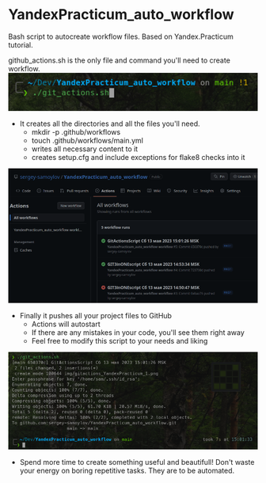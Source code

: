 # YandexPracticum_auto_workflow
Bash script to autocreate workflow files. Based on Yandex.Practicum tutorial.

github_actions.sh is the only file and command you'll need to create workflow.
![The only command you'll need](https://github.com/sergey-samoylov/YandexPracticum_auto_workflow/blob/main/img/gitactions_YandexPracticum_1.png)

- It creates all the directories and all the files you'll need.
  - mkdir -p .github/workflows
  - touch .github/workflows/main.yml
  - writes all necessary content to it
  - creates setup.cfg  and include exceptions for flake8 checks into it
 
![The only command you'll need](https://github.com/sergey-samoylov/YandexPracticum_auto_workflow/blob/main/img/gitactions_YandexPracticum_2.png)

- Finally it pushes all your project files to GitHub
  - Actions will autostart
  - If there are any mistakes in your code, you'll see them right away
  - Feel free to modify this script to your needs and liking

![The only command you'll need](https://github.com/sergey-samoylov/YandexPracticum_auto_workflow/blob/main/img/gitactions_YandexPracticum_3.png)

- Spend more time to create something useful and beautifull! Don't waste your energy on boring repetitive tasks. They are to be automated.
